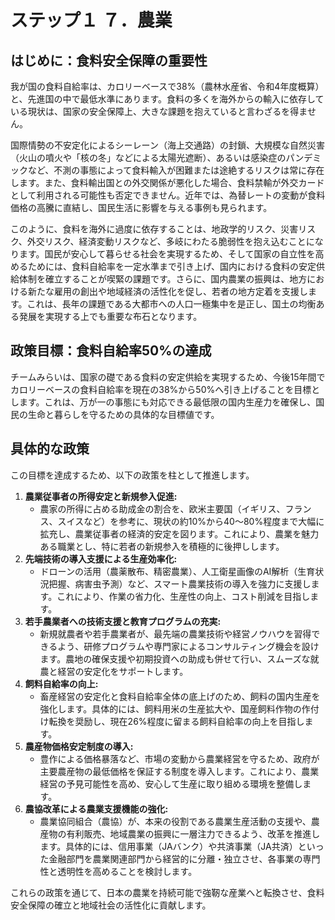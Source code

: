 # ステップ１ ７．農業

## はじめに：食料安全保障の重要性

我が国の食料自給率は、カロリーベースで38%（農林水産省、令和4年度概算）と、先進国の中で最低水準にあります。食料の多くを海外からの輸入に依存している現状は、国家の安全保障上、大きな課題を抱えていると言わざるを得ません。

国際情勢の不安定化によるシーレーン（海上交通路）の封鎖、大規模な自然災害（火山の噴火や「核の冬」などによる太陽光遮断）、あるいは感染症のパンデミックなど、不測の事態によって食料輸入が困難または途絶するリスクは常に存在します。また、食料輸出国との外交関係が悪化した場合、食料禁輸が外交カードとして利用される可能性も否定できません。近年では、為替レートの変動が食料価格の高騰に直結し、国民生活に影響を与える事例も見られます。

このように、食料を海外に過度に依存することは、地政学的リスク、災害リスク、外交リスク、経済変動リスクなど、多岐にわたる脆弱性を抱え込むことになります。国民が安心して暮らせる社会を実現するため、そして国家の自立性を高めるためには、食料自給率を一定水準まで引き上げ、国内における食料の安定供給体制を確立することが喫緊の課題です。さらに、国内農業の振興は、地方における新たな雇用の創出や地域経済の活性化を促し、若者の地方定着を支援します。これは、長年の課題である大都市への人口一極集中を是正し、国土の均衡ある発展を実現する上でも重要な布石となります。

## 政策目標：食料自給率50%の達成

チームみらいは、国家の礎である食料の安定供給を実現するため、今後15年間でカロリーベースの食料自給率を現在の38%から50%へ引き上げることを目標とします。これは、万が一の事態にも対応できる最低限の国内生産力を確保し、国民の生命と暮らしを守るための具体的な目標値です。

## 具体的な政策

この目標を達成するため、以下の政策を柱として推進します。

1.  **農業従事者の所得安定と新規参入促進:**
    *   農家の所得に占める助成金の割合を、欧米主要国（イギリス、フランス、スイスなど）を参考に、現状の約10%から40～80%程度まで大幅に拡充し、農業従事者の経済的安定を図ります。これにより、農業を魅力ある職業とし、特に若者の新規参入を積極的に後押しします。
2.  **先端技術の導入支援による生産効率化:**
    *   ドローンの活用（農薬散布、精密農業）、人工衛星画像のAI解析（生育状況把握、病害虫予測）など、スマート農業技術の導入を強力に支援します。これにより、作業の省力化、生産性の向上、コスト削減を目指します。
3.  **若手農業者への技術支援と教育プログラムの充実:**
    *   新規就農者や若手農業者が、最先端の農業技術や経営ノウハウを習得できるよう、研修プログラムや専門家によるコンサルティング機会を設けます。農地の確保支援や初期投資への助成も併せて行い、スムーズな就農と経営の安定化をサポートします。
4.  **飼料自給率の向上:**
    *   畜産経営の安定化と食料自給率全体の底上げのため、飼料の国内生産を強化します。具体的には、飼料用米の生産拡大や、国産飼料作物の作付け転換を奨励し、現在26%程度に留まる飼料自給率の向上を目指します。
5.  **農産物価格安定制度の導入:**
    *   豊作による価格暴落など、市場の変動から農業経営を守るため、政府が主要農産物の最低価格を保証する制度を導入します。これにより、農業経営の予見可能性を高め、安心して生産に取り組める環境を整備します。
6.  **農協改革による農業支援機能の強化:**
    *   農業協同組合（農協）が、本来の役割である農業生産活動の支援や、農産物の有利販売、地域農業の振興に一層注力できるよう、改革を推進します。具体的には、信用事業（JAバンク）や共済事業（JA共済）といった金融部門を農業関連部門から経営的に分離・独立させ、各事業の専門性と透明性を高めることを検討します。

これらの政策を通じて、日本の農業を持続可能で強靭な産業へと転換させ、食料安全保障の確立と地域社会の活性化に貢献します。

